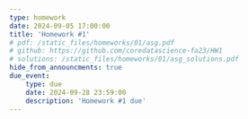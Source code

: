 ```yaml
---
type: homework
date: 2024-09-05 17:00:00
title: 'Homework #1'
# pdf: /static_files/homeworks/01/asg.pdf
# github: https://github.com/coredatascience-fa23/HW1
# solutions: /static_files/homeworks/01/asg_solutions.pdf
hide_from_announcments: true
due_event: 
    type: due
    date: 2024-09-28 23:59:00
    description: 'Homework #1 due'
---
```


